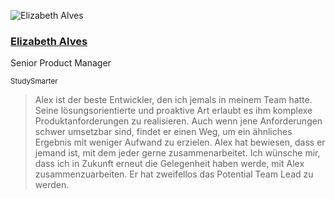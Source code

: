 <div class="quote">

![Elizabeth Alves](/images/elizabeth-alves.jpeg)

<div class="quotee">

### <a href="https://www.linkedin.com/in/elizabethjanealves/" target="_blank">Elizabeth Alves</a>

Senior Product Manager

<small>StudySmarter</small>

</div>

</div>

> Alex ist der beste Entwickler, den ich jemals in meinem Team hatte.
> Seine lösungsorientierte und proaktive Art erlaubt es ihm komplexe Produktanforderungen zu realisieren.
> Auch wenn jene Anforderungen schwer umsetzbar sind, findet er einen Weg,
> um ein ähnliches Ergebnis mit weniger Aufwand zu erzielen.
> Alex hat bewiesen, dass er jemand ist, mit dem jeder gerne zusammenarbeitet.
> Ich wünsche mir, dass ich in Zukunft erneut die Gelegenheit haben werde, mit Alex zusammenzuarbeiten.
> Er hat zweifellos das Potential Team Lead zu werden.
